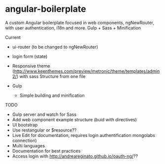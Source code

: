 # angular-boilerplate
A custom Angular boilerplate focused in web components, ngNewRouter, with user authentication, i18n and more. Gulp + Sass + Minification

Current
- ui-router (to be changed to ngNewRouter)
- login form (state)
- Responsive theme (http://www.keenthemes.com/preview/metronic/theme/templates/admin2/) with sass Structure from one file

- Gulp
  - Simple building and minification

TODO
 - Gulp server and watch for Sass
 - Add web component example structure (buid with directives)
 - UI bootstrap
 - Use restangular or $resource??
 - Live Edit for documentation, requires login authentification mongolabs connection)
 - Multi languages
 - Documentation for best practices
 - Access login with http://andreareginato.github.io/oauth-ng/??
 
